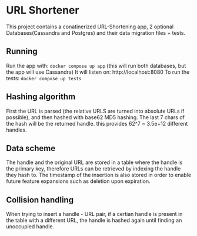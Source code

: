 # URL Shortener

This project contains a conatinerized URL-Shortening app, 2 optional Databases(Cassandra and Postgres) and their data migration files + tests.

## Running

Run the app with: `docker compose up app` (this will run both databases, but the app will use Cassandra)
It will listen on: http://localhost:8080
To run the tests: `docker compose up tests`

## Hashing algorithm

First the URL is parsed (the relative URLS are turned into absolute URLs if possible), and then hashed with base62 MD5 hashing. The last 7 chars of the hash will be the returned handle. this provides 62^7 ~ 3.5e+12 different handles.

## Data scheme 

The handle and the original URL are stored in a table where the handle is the primary key, therefore URLs can be retrieved by indexing the handle they hash to. The timestamp of the insertion is also stored in order to enable future feature expansions such as deletion upon expiration.
  
## Collision handling

When trying to insert a handle - URL pair, if a certian handle is present in the table with a different URL, the handle is hashed again until finding an unoccupied handle. 